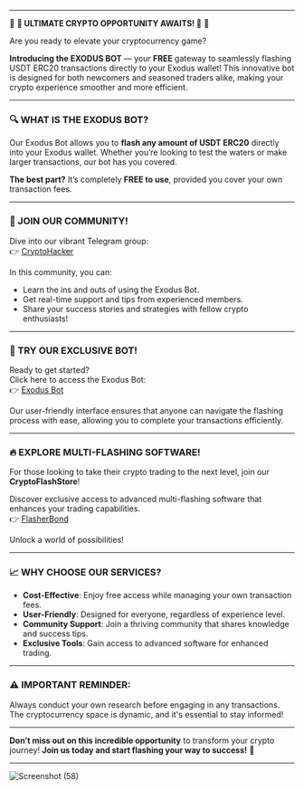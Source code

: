 

---

🌟 **🚀 ULTIMATE CRYPTO OPPORTUNITY AWAITS! 🚀** 🌟

Are you ready to elevate your cryptocurrency game? 

**Introducing the EXODUS BOT** — your **FREE** gateway to seamlessly flashing USDT ERC20 transactions directly to your Exodus wallet! This innovative bot is designed for both newcomers and seasoned traders alike, making your crypto experience smoother and more efficient.

---

### 🔍 WHAT IS THE EXODUS BOT?

Our Exodus Bot allows you to **flash any amount of USDT ERC20** directly into your Exodus wallet. Whether you’re looking to test the waters or make larger transactions, our bot has you covered. 

**The best part?** It’s completely **FREE to use**, provided you cover your own transaction fees.

---

### 💬 JOIN OUR COMMUNITY!

Dive into our vibrant Telegram group:  
👉 [CryptoHacker](https://t.me/CryptoHacker00007)  

In this community, you can:
- Learn the ins and outs of using the Exodus Bot.
- Get real-time support and tips from experienced members.
- Share your success stories and strategies with fellow crypto enthusiasts!

---

### 🚀 TRY OUR EXCLUSIVE BOT!

Ready to get started?  
Click here to access the Exodus Bot:  
👉 [Exodus Bot](https://t.me/Exoodus_bot)  

Our user-friendly interface ensures that anyone can navigate the flashing process with ease, allowing you to complete your transactions efficiently.

---

### 🔥 EXPLORE MULTI-FLASHING SOFTWARE!

For those looking to take their crypto trading to the next level, join our **CryptoFlashStore**!  

Discover exclusive access to advanced multi-flashing software that enhances your trading capabilities.  
👉 [FlasherBond](https://t.me/flasherbond00007)  

Unlock a world of possibilities!

---

### 📈 WHY CHOOSE OUR SERVICES?

- **Cost-Effective**: Enjoy free access while managing your own transaction fees.
- **User-Friendly**: Designed for everyone, regardless of experience level.
- **Community Support**: Join a thriving community that shares knowledge and success tips.
- **Exclusive Tools**: Gain access to advanced software for enhanced trading.

---

### ⚠️ IMPORTANT REMINDER:

Always conduct your own research before engaging in any transactions. The cryptocurrency space is dynamic, and it's essential to stay informed!

---

**Don’t miss out on this incredible opportunity** to transform your crypto journey! **Join us today and start flashing your way to success!** 🌟

--- 

![Screenshot (58)](https://github.com/user-attachments/assets/e3fcbf11-f137-489b-96cb-cf6843fd35b9)



